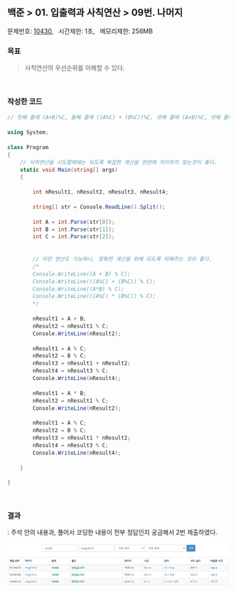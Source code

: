
## 백준 > 01. 입출력과 사칙연산 > 09번. 나머지    
문제번호: [10430](https://www.acmicpc.net/problem/10430), &nbsp; 시간제한: 1초, &nbsp; 메모리제한: 256MB

### 목표
>사칙연산의 우선순위를 이해할 수 있다.     

<br>

### 작성한 코드   

```cs
// 첫째 줄에 (A+B)%C, 둘째 줄에 ((A%C) + (B%C))%C, 셋째 줄에 (A×B)%C, 넷째 줄에 ((A%C) × (B%C))%C를 출력한다.

using System;

class Program
{
    // 사칙연산을 시도할때에는 되도록 복잡한 계산을 한번에 처리하지 않는것이 좋다.
    static void Main(string[] args)
    {        
        
        int nResult1, nResult2, nResult3, nResult4;

        string[] str = Console.ReadLine().Split();

        int A = int.Parse(str[0]);
        int B = int.Parse(str[1]);
        int C = int.Parse(str[2]);


        // 이런 연산도 가능하나, 정확한 계산을 위해 되도록 피해주는 것이 좋다.
        /*
        Console.WriteLine((A + B) % C);
        Console.WriteLine(((A%C) + (B%C)) % C);
        Console.WriteLine((A*B) % C);
        Console.WriteLine(((A%C) * (B%C)) % C);
        */

        nResult1 = A + B;
        nResult2 = nResult1 % C;
        Console.WriteLine(nResult2);

        nResult1 = A % C;
        nResult2 = B % C;
        nResult3 = nResult1 + nResult2;
        nResult4 = nResult3 % C;
        Console.WriteLine(nResult4);

        nResult1 = A * B;
        nResult2 = nResult1 % C;
        Console.WriteLine(nResult2);

        nResult1 = A % C;
        nResult2 = B % C;
        nResult3 = nResult1 * nResult2;
        nResult4 = nResult3 % C;
        Console.WriteLine(nResult4);

    }
        
}
```

<br>

### 결과    
: 주석 안의 내용과, 풀어서 코딩한 내용이 전부 정답인지 궁금해서 2번 제출하였다.

![01단계 09번문항 제출결과](00/result_09.png)